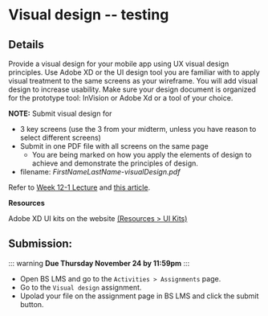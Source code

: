 # Visual design -- testing

## Details

Provide a visual design for your mobile app using UX visual design principles. Use Adobe XD or the UI design tool you are familiar with to apply visual treatment to the same screens as your wireframe. You will add visual design to increase usability. Make sure your design document is organized for the prototype tool: InVision or Adobe Xd or a tool of your choice.

**NOTE:** Submit visual design for

- 3 key screens (use the 3 from your midterm, unless you have reason to select different screens)
- Submit in one PDF file with all screens on the same page 
    - You are being marked on how you apply the elements of design to achieve and demonstrate the principles of design.
- filename: _FirstNameLastName-visualDesign.pdf_

Refer to [Week 12-1 Lecture](hhttps://drive.google.com/file/d/1wQc-486vbVOJNb4El0a0Jy5yh3zS1rfE/view?usp=sharing) and [this article](https://www.interaction-design.org/literature/article/the-building-blocks-of-visual-design).

**Resources**

Adobe XD UI kits on the website [(Resources > UI Kits)](https://www.adobe.com/ca/products/xd/resources.html) 


## Submission:

::: warning 
**Due Thursday November 24 by 11:59pm**
:::

- Open BS LMS and go to the `Activities > Assignments` page.
- Go to the `Visual design` assignment.
- Upolad your file on the assignment page in BS LMS and click the submit button. 
